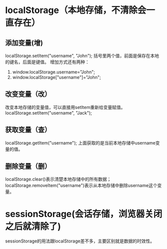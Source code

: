 # localStorage（本地存储，不清除会一直存在）
## 添加变量(增)
localStorage.setItem("username", "John");
括号里两个值，前面是保存在本地的键名，后面是键值。
增加方式还有两种：
1. window.localStorage.username="John";
2. window.localStorage["username"]="John";
## 改变变量（改）
改变本地存储的变量值，可以直接用setItem重新给变量赋值。
localStorage.setItem("username", "Jack");
## 获取变量（查）
localStorage.getItem("username");
上面获取的是当前本地存储中username变量的值。
## 删除变量（删）
localStorage.clear()表示清楚本地存储中的所有数据；
localStorage.removeItem("username")表示从本地存储中删除username这个变量。
# sessionStorage(会话存储，浏览器关闭之后就清除了)
sessionStorage的用法跟localStorage差不多，主要区别就是数据的时效性。



